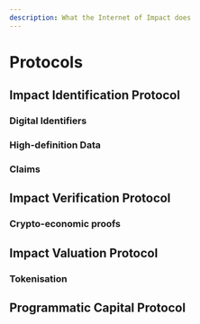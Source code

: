```yaml
---
description: What the Internet of Impact does
---
```


# Protocols



## Impact Identification Protocol

### Digital Identifiers

### High-definition Data



### Claims

### 

## Impact Verification Protocol

### Crypto-economic proofs

## Impact Valuation Protocol

### Tokenisation

## Programmatic Capital Protocol

